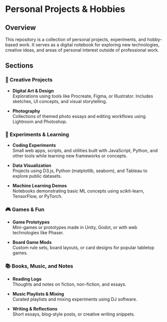 # Personal Projects & Hobbies

## Overview

This repository is a collection of personal projects, experiments, and hobby-based work. It serves as a digital notebook for exploring new technologies, creative ideas, and areas of personal interest outside of professional work.

## Sections

### 🎨 Creative Projects

- **Digital Art & Design**  
  Explorations using tools like Procreate, Figma, or Illustrator. Includes sketches, UI concepts, and visual storytelling.

- **Photography**  
  Collections of themed photo essays and editing workflows using Lightroom and Photoshop.

### 🧪 Experiments & Learning

- **Coding Experiments**  
  Small web apps, scripts, and utilities built with JavaScript, Python, and other tools while learning new frameworks or concepts.

- **Data Visualization**  
  Projects using D3.js, Python (matplotlib, seaborn), and Tableau to explore public datasets.

- **Machine Learning Demos**  
  Notebooks demonstrating basic ML concepts using scikit-learn, TensorFlow, or PyTorch.

### 🎮 Games & Fun

- **Game Prototypes**  
  Mini-games or prototypes made in Unity, Godot, or with web technologies like Phaser.

- **Board Game Mods**  
  Custom rule sets, board layouts, or card designs for popular tabletop games.

### 📚 Books, Music, and Notes

- **Reading Logs**  
  Thoughts and notes on fiction, non-fiction, and essays.

- **Music Playlists & Mixing**  
  Curated playlists and mixing experiments using DJ software.

- **Writing & Reflections**  
  Short essays, blog-style posts, or creative writing snippets.
